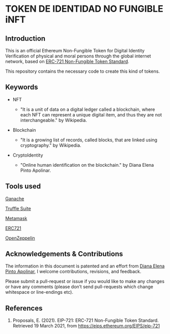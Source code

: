 # TOKEN DE IDENTIDAD NO FUNGIBLE iNFT

## Introduction

This is an official Ethereum Non-Fungible Token for Digital Identity Verification of physical and moral persons through the global internet network, based on [ERC-721 Non-Fungible Token Standard](https://eips.ethereum.org/EIPS/eip-721).

This repository contains the necessary code to create this kind of tokens.

## Keywords

- NFT
	- "It is a unit of data on a digital ledger called a blockchain, where each NFT can represent a unique digital item, and thus they are not interchangeable." by Wikipedia.

- Blockchain
	- "It is a growing list of records, called blocks, that are linked using cryptography." by Wikipedia.

- CryptoIdentity
	- "Online human identification on the blockchain." by Diana Elena Pinto Apolinar.

## Tools used

[Ganache](https://www.trufflesuite.com/docs/ganache/quickstart)

[Truffle Suite](https://www.trufflesuite.com)

[Metamask](https://metamask.io)

[ERC721](http://erc721.org)

[OpenZeppelin](https://github.com/OpenZeppelin/openzeppelin-contracts)

## Acknowledgements & Contributions

The information in this document is patented and an effort from [Diana Elena Pinto Apolinar](https://www.apokochito.dev), I welcome contributions, revisions, and feedback.

Please submit a pull-request or issue if you would like to make any changes or have any comments (please don’t send pull-requests which change whitespace or line-endings etc).

## References

1. Proposals, E. (2021). EIP-721: ERC-721 Non-Fungible Token Standard. Retrieved 19 March 2021, from https://eips.ethereum.org/EIPS/eip-721

